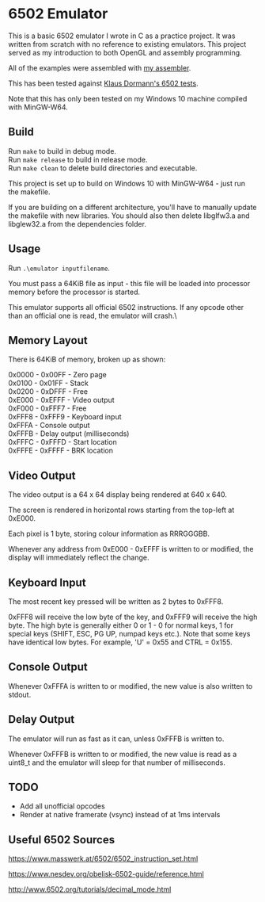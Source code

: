 # 6502 Emulator

This is a basic 6502 emulator I wrote in C as a practice project.
It was written from scratch with no reference to existing emulators.
This project served as my introduction to both OpenGL and assembly programming.

All of the examples were assembled with [my assembler](https://github.com/btf7/6502-Assembler).

This has been tested against [Klaus Dormann's 6502 tests](https://github.com/Klaus2m5/6502_65C02_functional_tests).

Note that this has only been tested on my Windows 10 machine compiled with MinGW-W64.

## Build

Run `make` to build in debug mode.\
Run `make release` to build in release mode.\
Run `make clean` to delete build directories and executable.

This project is set up to build on Windows 10 with MinGW-W64 - just run the makefile.

If you are building on a different architecture, you'll have to
manually update the makefile with new libraries.
You should also then delete libglfw3.a and libglew32.a from the dependencies folder.

## Usage

Run `.\emulator inputfilename`.

You must pass a 64KiB file as input -
this file will be loaded into processor memory before the processor is started.

This emulator supports all official 6502 instructions.
If any opcode other than an official one is read, the emulator will crash.\

## Memory Layout

There is 64KiB of memory, broken up as shown:

0x0000 - 0x00FF - Zero page\
0x0100 - 0x01FF - Stack\
0x0200 - 0xDFFF - Free\
0xE000 - 0xEFFF - Video output\
0xF000 - 0xFFF7 - Free\
0xFFF8 - 0xFFF9 - Keyboard input\
0xFFFA - Console output\
0xFFFB - Delay output (milliseconds)\
0xFFFC - 0xFFFD - Start location\
0xFFFE - 0xFFFF - BRK location

## Video Output

The video output is a 64 x 64 display being rendered at 640 x 640.

The screen is rendered in horizontal rows starting from the top-left at 0xE000.

Each pixel is 1 byte, storing colour information as RRRGGGBB.

Whenever any address from 0xE000 - 0xEFFF is written to or modified,
the display will immediately reflect the change.

## Keyboard Input

The most recent key pressed will be written as 2 bytes to 0xFFF8.

0xFFF8 will receive the low byte of the key, and 0xFFF9 will receive the high byte.
The high byte is generally either 0 or 1 -
0 for normal keys, 1 for special keys (SHIFT, ESC, PG UP, numpad keys etc.).
Note that some keys have identical low bytes.
For example, 'U' = 0x55 and CTRL = 0x155.

## Console Output

Whenever 0xFFFA is written to or modified, the new value is also written to stdout.

## Delay Output

The emulator will run as fast as it can, unless 0xFFFB is written to.

Whenever 0xFFFB is written to or modified, the new value is read as a uint8_t
and the emulator will sleep for that number of milliseconds.

## TODO

- Add all unofficial opcodes
- Render at native framerate (vsync) instead of at 1ms intervals

## Useful 6502 Sources

https://www.masswerk.at/6502/6502_instruction_set.html

https://www.nesdev.org/obelisk-6502-guide/reference.html

http://www.6502.org/tutorials/decimal_mode.html